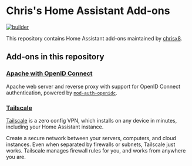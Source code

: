 # Chris's Home Assistant Add-ons

[![builder](https://github.com/chrisx8/home-assistant-addons/actions/workflows/build.yaml/badge.svg)](https://github.com/chrisx8/home-assistant-addons/actions/workflows/build.yaml)

This repository contains Home Assistant add-ons maintained by [chrisx8](https://github.com/chrisx8).

## Add-ons in this repository

### [Apache with OpenID Connect](apache-oidc/)

Apache web server and reverse proxy with support for OpenID Connect authentication,
powered by [`mod-auth-openidc`](https://github.com/zmartzone/mod_auth_openidc).

### [Tailscale](tailscale/)

[Tailscale](https://tailscale.com) is a zero config VPN, which installs on any device in minutes,
including your Home Assistant instance.

Create a secure network between your servers, computers, and cloud instances.
Even when separated by firewalls or subnets, Tailscale just works. Tailscale
manages firewall rules for you, and works from anywhere you are.
